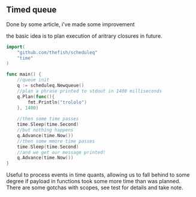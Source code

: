 Timed queue
---

Done by some article, i've made some improvement

the basic idea is to plan execution of aritrary closures in future.

```go
import(
	"github.com/thefish/scheduleq"
	"time"
)

func main() {
	//queue init
	q := scheduleq.Newqueue()
	//plan a phrase printed to stdout in 1400 milliseconds
	q.Plan(func(){
		fmt.Println("trololo")
	}, 1400)
	
	//then some time passes
	time.Sleep(time.Second)
	//but nothing happens
	q.Advance(time.Now())
	//then some mmore time passes
	time.Sleep(time.Second)
	//and we get our message printed! 
	q.Advance(time.Now())
}

```

Useful to process events in time quants, allowing us to fall behind to some degree if payload in functions took some 
more time than was planned. There are some gotchas with scopes, see test for details and take note. 
